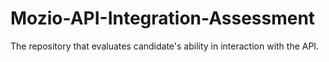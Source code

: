 # Mozio-API-Integration-Assessment
The repository that evaluates candidate's ability in interaction with the API.
